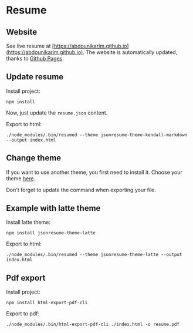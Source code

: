 # Resume

## Website

See live resume at [https://abdounikarim.github.io](https://abdounikarim.github.io).
The website is automatically updated, thanks to [Github Pages](https://pages.github.com/).

## Update resume

Install project:

```
npm install
```

Now, just update the `resume.json` content.

Export to html:
```
./node_modules/.bin/resumed --theme jsonresume-theme-kendall-markdown --output index.html
```

## Change theme

If you want to use another theme, you first need to install it.
Choose your theme [here](https://www.npmjs.com/search?q=jsonresume-theme).

Don't forget to update the command when exporting your file.

## Example with latte theme

Install latte theme:

```
npm install jsonresume-theme-latte
```

Export to html:
```
./node_modules/.bin/resumed --theme jsonresume-theme-latte --output index.html
```

## Pdf export

Install project:

```
npm install html-export-pdf-cli
```

Export to pdf:
```
./node_modules/.bin/html-export-pdf-cli ./index.html -o resume.pdf
```

